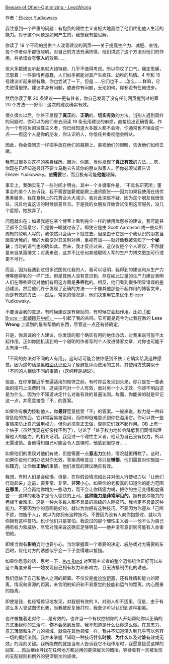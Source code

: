 [Beware of Other-Optimizing - LessWrong](https://www.lesswrong.com/posts/6NvbSwuSAooQxxf7f/beware-of-other-optimizing)

作者：[Eliezer Yudkowsky](https://www.lesswrong.com/users/eliezer_yudkowsky)

我注意到一个严重的问题：有抱负的理性主义者极大地高估了他们优化他人生活的能力。对于这个问题是如何产生的，我想我有些见解。

你读了 19 个不同的提供个人改善建议的网页——关于提高生产力、减肥、省钱。每个作者似乎都很聪明，对自己的方法充满热情，他们讲述了这个方法对他们的作用，并承诺会有**惊人**的效果......

但大多数建议听起来就大错特错，几乎不值得考虑。所以你叹了口气，痛定思痛，沉思着：一件事情再愚蠢，人们似乎都能对其产生疯狂、幼稚的热情。4 号和 15 号建议听起来很有趣，你也尝试了一下，但是......它们也不......怎么......样嘛，它失败得很惨。建议本身有问题，或者你有问题，无论如何，你都没有任何进步。

然后你读了第 20 条建议——更有甚者，你自己发现了没有任何网页提到过的第 20 个方法——好耶！这次的建议确实有效。

很久很久以后，你终于发现了**真正**的、**正确**的、**切实有效**的方法。当别人遇到同样的问题时，你可以为他们省去阅读 19 条无用建议的麻烦，直接给出正确答案。作为一个有抱负的理性主义者，你已经知道大多数人都不会听，你通常也不理会这一点——但这个人是你的朋友，你认识的人，你信任并重视他会听从。

因此，你会像同志一样把手放在他们的肩膀上，直视他们的眼睛，告诉他们如何去做。

我有过很多次这样的亲身经历。因为，你瞧，当你发现了**真正有效**的方法......嗯，你现在已经知道最好不要立马跑去告诉你的朋友和家人。但你必须试着告诉 Eliezer Yudkowsky。他**需要**它，而且极有可能**他能**理解。

事实上，我确实花了一些时间才明白。其中一个关键事件是，「不具名研究所」董事会的某个人告诉我，我不需要加薪就能跟上通货膨胀——因为如果我使用在线优惠券服务，我在食物上的花费会大大减少。我对此深信不疑，因为这个朋友我很信任，况且他说这话的时候信誓旦旦。于是我的女朋友开始尝试使用这项服务，没几个星期，她放弃了。

问题就出在：如果我是在某个博客上看到完全一样的使用优惠券的建议，我可能甚至都不会留意它，只是瞥一眼就过去了。即使它是由 Scott Aaronson 或一些众所周知的聪明人写的，我依然只会读一下就过去。但是由于它是一个我认识的朋友当面告诉我的，我的大脑便对其区别对待，重视有加——就好像我被告知了**一个秘诀**；当时的语气也的确如此。后来，我才反应过来，这仅仅是个个人建议，不然就是来自某篇博文；对我来说，这并不比任何其他聪明人写的生产力博文更加可行或更不可行。

而且，因为我遇到过很多试图优化我的人，我可以证明，我得到的建议和从生产力博客圈得到的一样广泛。但是其他人没有意识到，存在如此过量的生产力建议表明人们在哪些建议对他们有用这方面是**多样化**的。相反，他们看到很多明显错误的差劲建议。然后他们终于发现了正确的方法——不像其他那些不起作用的博客文章，而是有效的方法——然后，常见的情况是，他们决定用它来优化 Eliezer Yudkowsky。

不要误会我的意思。有时候建议是有帮助的，有时候它会起作用。比如[「和 Bruce 一起被困在中间」](https://www.lesswrong.com/lw/9o/stuck_in_the_middle_with_bruce/)——引起了我的共鸣。它可能是迄今为止我在新的 **Less Wrong** 上读到的最有帮助的东西，尽管这一点还有待确定。

只是，你真诚的个人建议，你发现的那个确实有用的绝佳办法，对我来说可能不太起作用。正如你随机读到的一个聪明的作者写的个人改进博客文章，对你也可能不太有用一样。

「不同的办法对不同的人有用」。这句话可能会使你感到不快；它确实给我这种感觉。因为这句话是[黑暗面认识论](http://www.overcomingbias.com/2008/10/the-dark-side.html)为了躲避批评而使用的工具，其使用方式类似于「不同的人相信不同的事情」（这纯粹是胡说）。

但是，在你掌握近乎普遍适用的规律之前，有时你会发现到头来，你只是在一些表面的技巧上浪费时间，这些技巧对一个人有效，而对另一个人无效，你却不明白这是为什么，因为你不知道决定什么对谁有效的普遍法则。故而，你能做的就是牢记这一点，并愿意接受「不」的答案。

如果你有**权力**控制他人，你**最好**愿意接受「不」的答案。一般来说，权力是一种非常危险的东西，它非常容易被滥用，而你却很难意识到你在滥用它。你可以做一些事情来防止自己滥用权力，但你必须真正去做，否则它们就不起作用。OB 上有一个帖子（虽然我现在好像找不到了），讨论了「处于权力地位会降低我们同情和理解他人的能力」的相关证明。我见过一个理性主义者，他认为自己没有权力，所以无需谨慎。当他得知自己可能会令人畏惧时，他感到很惊讶......

如果他们的发现对他们有效，但是需要一点**意志力**加持，情况就更糟糕了。这时，如果你说他们的办法对你无效，答案清晰显见：你只是**懒惰**，他们需要对你施加一些**压力**，让你做**正确**的事情，他们发现的建议确实有效。

我想，有时人们是会偷懒。但是，在你假设情况如此并对他人行使权力以「让他们行动起来」之前，要非常、非常、**非常**小心。如果你的老板真的知道你的能力范围**在哪里**，只会再给你增加一些动力，而不会让你精疲力竭，把你的生活变得极度痛苦——这样的老板才是令人愉快的上司。**这种能力是非常罕见的**，拥有这种能力的老板千金难求。这是一种大多数人都不具备的高级的人际技巧。我肯定不具备这种能力。不要因为你的意图是好的，就以为你拥有这种技巧。不要因为你遵从「己所不欲，勿施于人」，就以为你拥有这种技巧。不要因为没有人向你抱怨过，就以为你拥有这种技巧。也许他们只是害怕。我说过的那个理性主义者——他不认为自己拥有权力和威胁，尽管对我来说这确实足够明显——他并没有意识到可能有人会害怕他。

即使当你有**影响力**时也要小心。当你掌握着一个重要的决定、威胁或对方需要的东西时，优化对方的诱惑似乎会一下子变得难以抵挡。

如果你愿意的话，思考一下，[Ayn Rand](http://www.overcomingbias.com/2007/12/ayn-rand.html) 对客观主义者的整个恐怖统治正好可以从这个角度来看——她发现自己拥有权力和影响力，且无法抵制优化的诱惑。

我们低估了自己和他人之间的距离。不仅仅是[推论性距离](http://www.overcomingbias.com/2007/10/inferential-dis.html)，还有性情和能力的距离，情况和资源的距离，未言明的知识和不易察觉的技能和运气的距离，内心图景的距离。

即使是我，也经常惊讶地发现，对我很有效的 X，对别人却不适用。但是，由于有这么多人曾试图优化我，当我被反复捶打时，我至少可以认识到这种距离。

也许被推着走对你......是有效的。也许当一个有权控制你的人开始帮助你以正确的方式重组你的生活时，**你**不会感到反胃。我不知道是什么让你这么做。在意志力、意志薄弱和生产力的领域，就像在其他领域一样，我并不知道深入到几乎可以包容一切的概括法则。我并未掌握「知晓一种技巧**什么时候**、**为什么**以及对**谁**有效或无效」的深刻关键。我所能做的就是当有人告诉我它不起作用时，我愿意接受这样的回答......然后继续寻找在任何地方都适用的更深层次的概括，等待着有一天被发现的支配规则和例外的更深层次的规律。